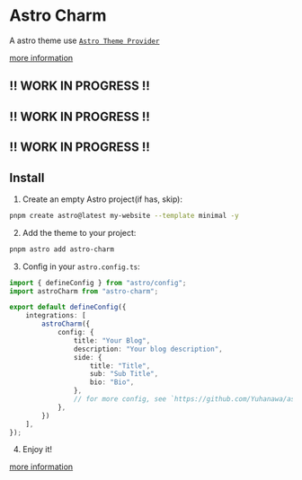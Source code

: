 # Astro Charm
A astro theme use [`Astro Theme Provider`](https://github.com/astrolicious/astro-theme-provider)

[more information](https://github.com/Yuhanawa/astro-charm/)

## ‼️ WORK IN PROGRESS ‼️
## ‼️ WORK IN PROGRESS ‼️
## ‼️ WORK IN PROGRESS ‼️

## Install

1. Create an empty Astro project(if has, skip):

```bash
pnpm create astro@latest my-website --template minimal -y
```

2. Add the theme to your project:

```bash
pnpm astro add astro-charm
```

3. Config in your `astro.config.ts`:

```ts
import { defineConfig } from "astro/config";
import astroCharm from "astro-charm";

export default defineConfig({
    integrations: [
        astroCharm({
            config: {
                title: "Your Blog",
                description: "Your blog description",
                side: {
                    title: "Title",
                    sub: "Sub Title",
                    bio: "Bio",
                },
                // for more config, see `https://github.com/Yuhanawa/astro-charm/blob/main/package/index.ts#L55-L117`
            },
        })
    ],
});
```

4. Enjoy it!

[more information](https://github.com/Yuhanawa/astro-charm/)
